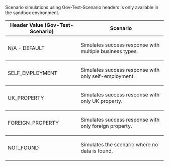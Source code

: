 <p>Scenario simulations using Gov-Test-Scenario headers is only available in the sandbox environment.</p>
<table>
    <thead>
        <tr>
            <th>Header Value (Gov-Test-Scenario)</th>
            <th>Scenario</th>
        </tr>
    </thead>
    <tbody>
        <tr>
            <td><p>N/A - DEFAULT</p></td>
            <td><p>Simulates success response with multiple business types.</p></td>
        </tr>
    </tbody>
    <tbody>
        <tr>
            <td><p>SELF_EMPLOYMENT</p></td>
            <td><p>Simulates success response with only self-employment.</p></td>
        </tr>
    </tbody>
    <tbody>
        <tr>
            <td><p>UK_PROPERTY</p></td>
            <td><p>Simulates success response with only UK property.</p></td>
        </tr>
    </tbody>
    <tbody>
        <tr>
            <td><p>FOREIGN_PROPERTY</p></td>
            <td><p>Simulates success response with only foreign property.</p></td>
        </tr>
    </tbody>
    <tbody>
        <tr>
            <td><p>NOT_FOUND</p></td>
            <td><p>Simulates the scenario where no data is found.</p></td>
        </tr>
    </tbody>
</table>
